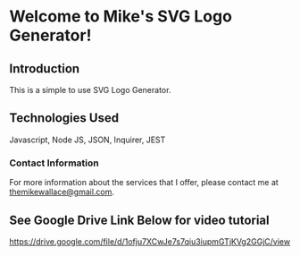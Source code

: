 # Welcome to Mike's SVG Logo Generator! #

## Introduction ##

This is a simple to use SVG Logo Generator.

## Technologies Used ##

Javascript, Node JS, JSON, Inquirer, JEST

### Contact Information ###

For more information about the services that I offer, please contact me at themikewallace@gmail.com.

## See Google Drive Link Below for video tutorial ##

[
](https://drive.google.com/file/d/1ofju7XCwJe7s7qiu3iupmGTjKVg2GGjC/view)https://drive.google.com/file/d/1ofju7XCwJe7s7qiu3iupmGTjKVg2GGjC/view
